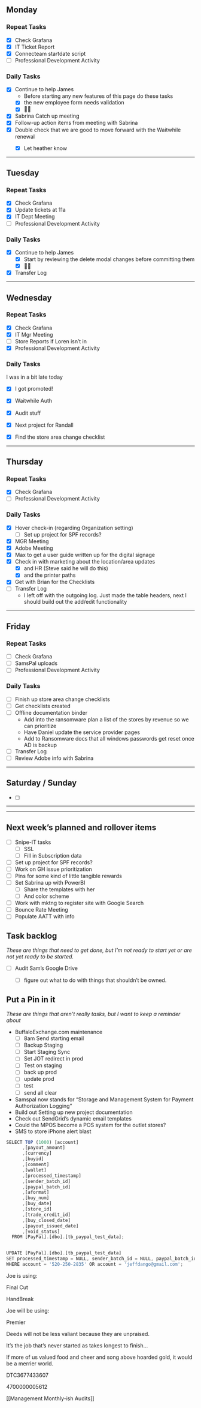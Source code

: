 
## Monday

### Repeat Tasks
- [x] Check Grafana
- [x] IT Ticket Report
- [x] Connecteam startdate script
- [ ] Professional Development Activity
### Daily Tasks
- [x] Continue to help James
	- Before starting any new features of this page do these tasks
	- [x] the new employee form needs validation
	- [x] 🧑‍💻
- [x] Sabrina Catch up meeting
- [x] Follow-up action items from meeting with Sabrina
- [x] Double check that we are good to move forward with the Waitwhile renewal
	- [x] Let heather know

  
---
## Tuesday

### Repeat Tasks
- [x] Check Grafana
- [x] Update tickets at 11a
- [x] IT Dept Meeting
- [ ] Professional Development Activity
### Daily Tasks
- [x] Continue to help James
	- [x] Start by reviewing the delete modal changes before committing them
	- [x] 🧑‍💻
- [x] Transfer Log
---
## Wednesday

### Repeat Tasks
- [x] Check Grafana
- [x] IT Mgr Meeting
- [ ] Store Reports if Loren isn’t in
- [x] Professional Development Activity
### Daily Tasks
I was in a bit late today
- [x] I got promoted!
- [x] Waitwhile Auth
- [x] Audit stuff
- [x] Next project for Randall
- [x] Find the store area change checklist


---
## Thursday

### Repeat Tasks
- [x] Check Grafana
- [ ] Professional Development Activity
### Daily Tasks
- [x] Hover check-in (regarding Organization setting)
	- [ ] Set up project for SPF records?
- [x] MGR Meeting
- [x] Adobe Meeting
- [x] Max to get a user guide written up for the digital signage
- [x] Check in with marketing about the location/area updates
	- [x] and HR (Steve said he will do this)
	- [x] and the printer paths
- [x] Get with Brian for the Checklists
- [ ] Transfer Log
	- I left off with the outgoing log. Just made the table headers, next I should build out the add/edit functionality

---
## Friday

### Repeat Tasks
- [ ] Check Grafana
- [ ] SamsPal uploads
- [ ] Professional Development Activity
### Daily Tasks
- [ ] Finish up store area change checklists
- [ ] Get checklists created
- [ ] Offline documentation binder
	- Add into the ransomware plan a list of the stores by revenue so we can prioritize
	- Have Daniel update the service provider pages
	- Add to Ransomware docs that all windows passwords get reset once AD is backup
- [ ] Transfer Log
- [ ] Review Adobe info with Sabrina
  
---
## Saturday / Sunday
- [ ] 
  
---
---
## Next week’s planned and rollover items

- [ ] Snipe-IT tasks
	- [ ] SSL
	- [ ] Fill in Subscription data
- [ ] Set up project for SPF records?
- [ ] Work on GH issue prioritization
- [ ] Pins for some kind of little tangible rewards
- [ ] Set Sabrina up with PowerBI
    - [ ] Share the templates with her
    - [ ] And color scheme
- [ ] Work with mktng to register site with Google Search
- [ ] Bounce Rate Meeting
- [ ] Populate AATT with info

## Task backlog

_These are things that need to get done, but I’m not ready to start yet or are not yet ready to be started._

- [ ] Audit Sam’s Google Drive
    - [ ] figure out what to do with things that shouldn’t be owned.

  

## Put a Pin in it

_These are things that aren’t really tasks, but I want to keep a reminder about_

- BuffaloExchange.com maintenance
    - [ ] 8am Send starting email
    - [ ] Backup Staging
    - [ ] Start Staging Sync
    - [ ] Set JOT redirect in prod
    - [ ] Test on staging
    - [ ] back up prod
    - [ ] update prod
    - [ ] test
    - [ ] send all clear

- Samspal now stands for “Storage and Management System for Payment Authorization Logging”
- Build out Setting up new project documentation
- Check out SendGrid’s dynamic email templates
- Could the MPOS become a POS system for the outlet stores?
- SMS to store iPhone alert blast

  

  

```JavaScript
SELECT TOP (1000) [account]
      ,[payout_amount]
      ,[currency]
      ,[buyid]
      ,[comment]
      ,[wallet]
      ,[processed_timestamp]
      ,[sender_batch_id]
      ,[paypal_batch_id]
      ,[aformat]
      ,[buy_num]
      ,[buy_date]
      ,[store_id]
      ,[trade_credit_id]
      ,[buy_closed_date]
      ,[payout_issued_date]
      ,[void_status]
  FROM [PayPal].[dbo].[tb_paypal_test_data];


UPDATE [PayPal].[dbo].[tb_paypal_test_data]
SET processed_timestamp = NULL, sender_batch_id = NULL, paypal_batch_id = NULL
WHERE account = '520-250-2835' OR account = 'jeffdango@gmail.com';
```

Joe is using:

Final Cut

HandBreak

Joe will be using:

Premier

  

  

  

  

Deeds will not be less valiant because they are unpraised.

It’s the job that’s never started as takes longest to finish…

If more of us valued food and cheer and song above hoarded gold, it would be a merrier world.

  

  

DTC3677433607

4700000005612

  

[[Management Monthly-ish Audits]]